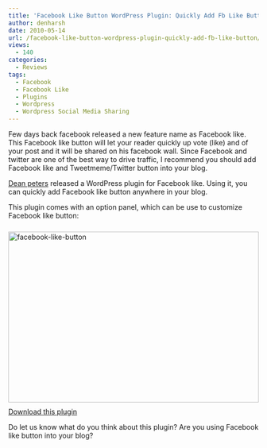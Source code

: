 ```yaml
---
title: 'Facebook Like Button WordPress Plugin: Quickly Add Fb Like Button'
author: denharsh
date: 2010-05-14
url: /facebook-like-button-wordpress-plugin-quickly-add-fb-like-button/
views:
  - 140
categories:
  - Reviews
tags:
  - Facebook
  - Facebook Like
  - Plugins
  - Wordpress
  - Wordpress Social Media Sharing
---
```

Few days back facebook released a new feature name as Facebook like. This Facebook like button will let your reader quickly up vote (like) and of your post and it will be shared on his facebook wall. Since Facebook and twitter are one of the best way to drive traffic, I recommend you should add Facebook like and Tweetmeme/Twitter button into your blog.

<a href="http://healyourchurchwebsite.com/2010/04/22/the-facebook-like-button-plugin-for-wordpress/" onclick="_gaq.push(['_trackEvent', 'outbound-article', 'http://healyourchurchwebsite.com/2010/04/22/the-facebook-like-button-plugin-for-wordpress/', 'Dean peters']);" target="_blank">Dean peters</a> released a WordPress plugin for Facebook like. Using it, you can quickly add Facebook like button anywhere in your blog.

This plugin comes with an option panel, which can be use to customize Facebook like button:

[<img class=" wp-image-50792" style="float: none;margin: 10px auto;border-width: 0px" src="http://cdn.devilsworkshop.org/files/2010/05/facebooklikebutton_thumb.png" border="0" alt="facebook-like-button" width="504" height="344" />][1] <a href="http://wordpress.org/extend/plugins/fblikebutton/" onclick="_gaq.push(['_trackEvent', 'outbound-article', 'http://wordpress.org/extend/plugins/fblikebutton/', 'Download this plugin']);" target="_blank">Download this plugin</a>

Do let us know what do you think about this plugin? Are you using Facebook like button into your blog?

 [1]: http://cdn.devilsworkshop.org/files/2010/05/facebooklikebutton.png
